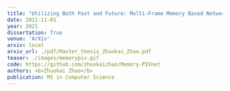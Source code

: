 ```yaml
---
title: "Utilizing Both Past and Future: Multi-Frame Memory Based Network in Solving Particle Image Velocimetry"
date: 2021-11-01
year: 2021
dissertation: True
venue: 'ArXiv'
arxiv: local
arxiv_url: ./pdf/Master_thesis_Zhuokai_Zhao.pdf
teaser: ./images/memorypiv.gif
code: https://github.com/zhuokaizhao/Memory-PIVnet
authors: <b>Zhuokai Zhao</b>
publication: MS in Computer Science
---
```

